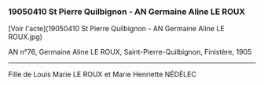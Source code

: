 ### 19050410 St Pierre Quilbignon - AN Germaine Aline LE ROUX

[Voir l'acte](19050410 St Pierre Quilbignon - AN Germaine Aline LE ROUX.jpg)

AN n°76, Germaine Aline LE ROUX, Saint-Pierre-Quilbignon, Finistère, 1905

***
Fille de Louis Marie LE ROUX et Marie Henriette NÉDÉLEC




